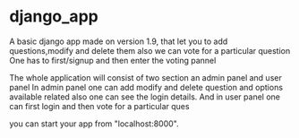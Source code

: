 # django_app
A basic django app made on version 1.9, that let you to add questions,modify and delete them also we can vote for a particular question
One has to first/signup and then enter the voting pannel 

The whole application will consist of two section an admin panel and user panel In admin panel one can add modify and delete question and options available related also one can see the login details. And in user panel one can first login and then vote for a particular ques

you can start your app from "localhost:8000".


